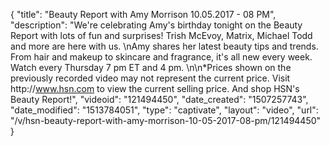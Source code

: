 {
    "title": "Beauty Report with Amy Morrison 10.05.2017 - 08 PM",
    "description": "We're celebrating Amy's birthday tonight on the Beauty Report with lots of fun and surprises! Trish McEvoy, Matrix, Michael Todd and more are here with us. \nAmy shares her latest beauty tips and trends. From hair and makeup to skincare and fragrance, it's all new every week. Watch every Thursday 7 pm ET and 4 pm. \n\n*Prices shown on the previously recorded video may not represent the current price. Visit http:\/\/www.hsn.com to view the current selling price. And shop HSN's Beauty Report!",
    "videoid": "121494450",
    "date_created": "1507257743",
    "date_modified": "1513784051",
    "type": "captivate",
    "layout": "video",
    "url": "\/v\/hsn-beauty-report-with-amy-morrison-10-05-2017-08-pm\/121494450"
}